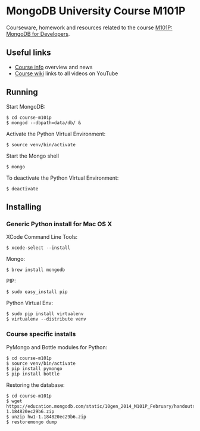 # MongoDB University Course M101P

Courseware, homework and resources related to the course [M101P: MongoDB for Developers](https://education.mongodb.com/courses/10gen/M101P/2014_February/info).

## Useful links

 * [Course info](https://education.mongodb.com/courses/10gen/M101P/2014_February/info) overview and news
 * [Course wiki](https://education.mongodb.com/courses/10gen/M101P/2014_February/wiki/M101P-Feb-2014/) links to all videos on YouTube

## Running

Start MongoDB:

    $ cd course-m101p
    $ mongod --dbpath=data/db/ &

Activate the Python Virtual Environment:

    $ source venv/bin/activate

Start the Mongo shell

    $ mongo

To deactivate the Python Virtual Environment:

    $ deactivate

## Installing

### Generic Python install for Mac OS X

XCode Command Line Tools:

    $ xcode-select --install

Mongo:

    $ brew install mongodb

PIP:

    $ sudo easy_install pip

Python Virtual Env:

    $ sudo pip install virtualenv
    $ virtualenv --distribute venv

### Course specific installs

PyMongo and Bottle modules for Python:

    $ cd course-m101p
    $ source venv/bin/activate
    $ pip install pymongo
    $ pip install bottle

Restoring the database:

    $ cd course-m101p
    $ wget https://education.mongodb.com/static/10gen_2014_M101P_February/handouts/hw1-1.184820ec29b6.zip
    $ unzip hw1-1.184820ec29b6.zip
    $ restoremongo dump
